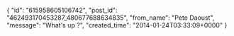  {
   "id": "615958605106742",
   "post_id": "462493170453287_480677688634835",
   "from_name": "Pete Daoust",
   "message": "What's up ?",
   "created_time": "2014-01-24T03:33:09+0000"
 }
